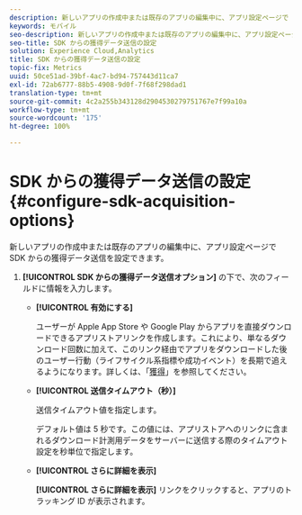 ```yaml
---
description: 新しいアプリの作成中または既存のアプリの編集中に、アプリ設定ページで SDK からの獲得データ送信を設定できます。
keywords: モバイル
seo-description: 新しいアプリの作成中または既存のアプリの編集中に、アプリ設定ページで SDK からの獲得データ送信を設定できます。
seo-title: SDK からの獲得データ送信の設定
solution: Experience Cloud,Analytics
title: SDK からの獲得データ送信の設定
topic-fix: Metrics
uuid: 50ce51ad-39bf-4ac7-bd94-757443d11ca7
exl-id: 72ab6777-88b5-4908-9d0f-7f68f298dad1
translation-type: tm+mt
source-git-commit: 4c2a255b343128d2904530279751767e7f99a10a
workflow-type: tm+mt
source-wordcount: '175'
ht-degree: 100%

---
```


# SDK からの獲得データ送信の設定 {#configure-sdk-acquisition-options}

新しいアプリの作成中または既存のアプリの編集中に、アプリ設定ページで SDK からの獲得データ送信を設定できます。

1. **[!UICONTROL SDK からの獲得データ送信オプション]** の下で、次のフィールドに情報を入力します。

   * **[!UICONTROL 有効にする]**

      ユーザーが Apple App Store や Google Play からアプリを直接ダウンロードできるアプリストアリンクを作成します。これにより、単なるダウンロード回数に加えて、このリンク経由でアプリをダウンロードした後のユーザー行動（ライフサイクル系指標や成功イベント）を長期で追えるようになります。詳しくは、「[獲得](/help/using/acquisition-main/acquisition-main.md)」を参照してください。

   * **[!UICONTROL 送信タイムアウト（秒）]**

      送信タイムアウト値を指定します。

      デフォルト値は 5 秒です。この値には、アプリストアへのリンクに含まれるダウンロード計測用データをサーバーに送信する際のタイムアウト設定を秒単位で指定します。

   * **[!UICONTROL さらに詳細を表示]**

      **[!UICONTROL さらに詳細を表示]** リンクをクリックすると、アプリのトラッキング ID が表示されます。
